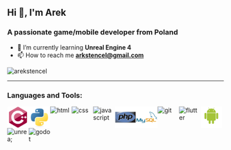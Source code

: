 ## Hi 👋, I'm Arek

### A passionate game/mobile developer from Poland

- 🌱 I’m currently learning **Unreal Engine 4**
- 📫 How to reach me **arkstencel@gmail.com**

<p align="left"> <img src="https://komarev.com/ghpvc/?username=arekstencel&label=Profile%20views&color=0e75b6&style=flat" alt="arekstencel" /> </p>

---

### Languages and Tools:
<a href="#">
<img align="left" width="50" src="https://raw.githubusercontent.com/devicons/devicon/master/icons/cplusplus/cplusplus-original.svg" alt="c++"/>
</a><a href="#">
<img align="left" width="50" src="https://raw.githubusercontent.com/devicons/devicon/master/icons/python/python-original.svg" alt="python"/>
</a><a href="#">
<img align="left" width="50" src="https://img.icons8.com/color/48/000000/html-5.png" alt="html"/>
</a><a href="#">
<img align="left" width="50" src="https://img.icons8.com/color/48/000000/css3.png" alt="css"/>
</a><a href="#">
<img align="left" width="50" src="https://img.icons8.com/color/48/000000/javascript.png" alt="javascript"/>
</a><a href="#">
<img align="left" width="50" src="https://raw.githubusercontent.com/devicons/devicon/master/icons/php/php-original.svg" alt="php"/>
</a><a href="#">
<img align="left" width="50" src="https://raw.githubusercontent.com/devicons/devicon/master/icons/mysql/mysql-original-wordmark.svg" alt="mysql"/>
</a><a href="#">
<img align="left" width="50" src="https://img.icons8.com/color/48/000000/git.png" alt="git"/>
</a><a href="#">
<img align="left" width="50" src="https://www.vectorlogo.zone/logos/flutterio/flutterio-icon.svg" alt="flutter"/>
</a><a href="#">
<img align="left" width="50" src="https://raw.githubusercontent.com/devicons/devicon/master/icons/android/android-original-wordmark.svg" alt="android"/>
</a><a href="#">
<img align="left" width="50" src="https://raw.githubusercontent.com/kenangundogan/fontisto/036b7eca71aab1bef8e6a0518f7329f13ed62f6b/icons/svg/brand/unreal-engine.svg" alt="unrea;"/>
</a><a href="#">
<img align="left" width="50" src="https://upload.wikimedia.org/wikipedia/commons/6/6a/Godot_icon.svg" alt="godot" target="_blank"/>
</a>
